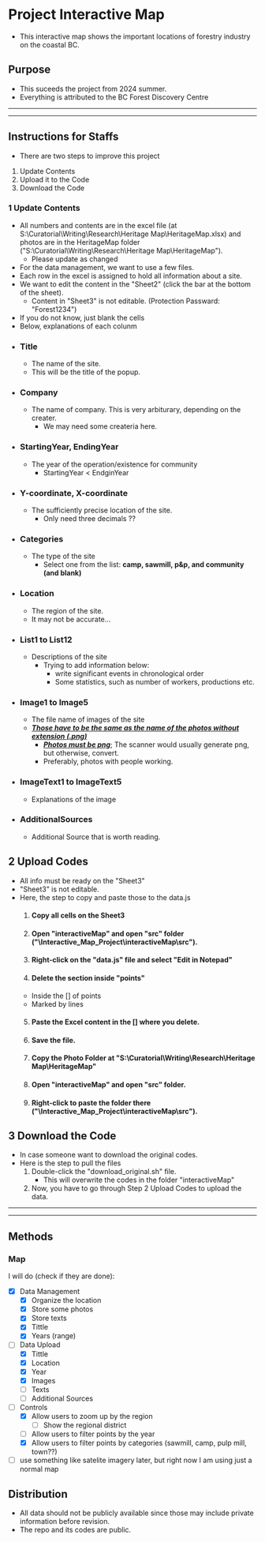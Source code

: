 # Project Interactive Map 

- This interactive map shows the important locations of forestry industry on the coastal BC. 



## Purpose
- This suceeds the project from 2024 summer. 
- Everything is attributed to the BC Forest Discovery Centre

___
___

## Instructions for Staffs
 - There are two steps to improve this project
  1. Update Contents
  2. Upload it to the Code
  3. Download the Code


### 1 Update Contents
 - All numbers and contents are in the excel file (at S:\Curatorial\Writing\Research\Heritage Map\HeritageMap.xlsx) and photos are in the HeritageMap folder ("S:\Curatorial\Writing\Research\Heritage Map\HeritageMap").
    - Please update as changed
 - For the data management, we want to use a few files.
 - Each row in the excel is assigned to hold all information about a site.
 - We want to edit the content in the "Sheet2" (click the bar at the bottom of the sheet).
    - Content in "Sheet3" is not editable. (Protection Passward: "Forest1234")
 - If you do not know, just blank the cells
 - Below, explanations of each colunm
  - ### Title
    - The name of the site.
    - This will be the title of the popup.
  - ### Company
    - The name of company. This is very arbiturary, depending on the creater.
      - We may need some createria here.  
  - ### StartingYear, EndingYear
    - The year of the operation/existence for community
      - StartingYear < EndginYear 
  - ### Y-coordinate, X-coordinate
    - The sufficiently precise location of the site.
      - Only need three decimals ??  
  - ### Categories
    - The type of the site
      - Select one from the list: **camp, sawmill, p&p, and community (and blank)**
  - ### Location
    - The region of the site.
    - It may not be accurate...
  - ### List1 to List12
    - Descriptions of the site
      - Trying to add information below:
        - write significant events in chronological order
        -  Some statistics, such as number of workers, productions etc.
  - ### Image1 to Image5
    - The file name of images of the site
    - <ins>***Those have to be the same as the name of the photos without extension (.png)***</ins>
      - <ins>***Photos must be png***</ins>; The scanner would usually generate png, but otherwise, convert.
      - Preferably, photos with people working.
  - ### ImageText1 to ImageText5
    - Explanations of the image
  - ### AdditionalSources
    - Additional Source that is worth reading.

## 2 Upload Codes
 - All info must be ready on the "Sheet3"
  - "Sheet3" is not editable.
 - Here, the step to copy and paste those to the data.js
   1. #### Copy all cells on the Sheet3
   2. #### Open "interactiveMap" and open "src" folder ("\Interactive_Map_Project\interactiveMap\src\").
   3. #### Right-click on the "data.js" file and select "Edit in Notepad"
   4. #### Delete the section inside "points"
     - Inside the [] of points
     - Marked by lines
   5. #### Paste the Excel content in the [] where you delete.
   6. #### Save the file.

   7. #### Copy the Photo Folder at "S:\Curatorial\Writing\Research\Heritage Map\HeritageMap"
   8. #### Open "interactiveMap" and open "src" folder.
   9. #### Right-click to paste the folder there ("\Interactive_Map_Project\interactiveMap\src\"). 

## 3 Download the Code
 - In case someone want to download the original codes.
 - Here is the step to pull the files
   1. Double-click the "download_original.sh" file.
      - This will overwrite the codes in the folder "interactiveMap"
   2. Now, you have to go through Step 2 Upload Codes to upload the data. 

___
___

## Methods
### Map
  I will do (check if they are done):
- [x] Data Management
  - [x] Organize the location
  - [x] Store some photos
  - [x] Store texts
  - [x] Tittle
  - [x] Years (range)
- [ ] Data Upload
  - [x] Tittle
  - [x] Location
  - [x] Year
  - [x] Images
  - [ ] Texts
  - [ ] Additional Sources 
- [ ] Controls
  - [x] Allow users to zoom up by the region
    - [ ] Show the regional district   
  - [ ] Allow users to filter points by the year
  - [x] Allow users to filter points by categories (sawmill, camp, pulp mill, town??)
- [ ] use something like satelite imagery later, but right now I am using just a normal map
  
## Distribution
 - All data should not be publicly available since those may include private information before revision. 
 - The repo and its codes are public.
